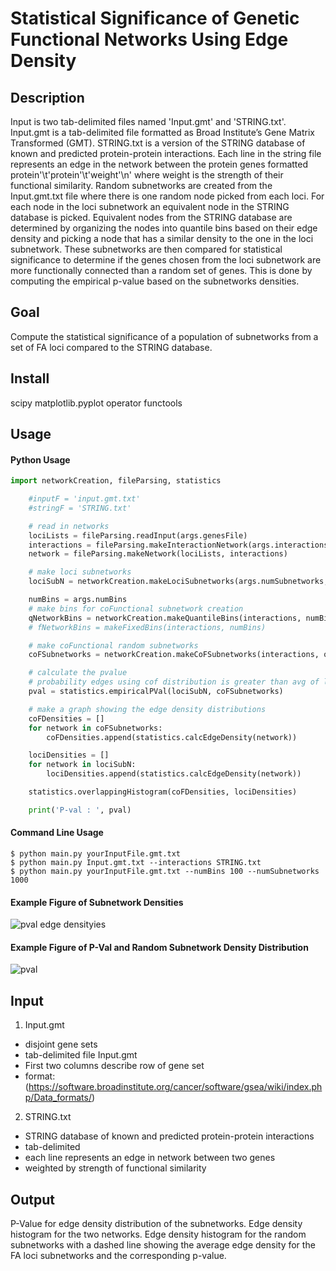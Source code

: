 # Statistical Significance of Genetic Functional Networks Using Edge Density 

## Description
Input is two tab-delimited files named 'Input.gmt' and 'STRING.txt'. Input.gmt is a 
tab-delimited file formatted as Broad Institute’s Gene Matrix Transformed (GMT). STRING.txt 
is a version of the STRING database of known and predicted protein-protein interactions. 
Each line in the string file represents an edge in the network between the protein genes 
formatted protein'\t'protein'\t'weight'\n' where weight is the strength of their functional 
similarity. 
Random subnetworks are created from the Input.gmt.txt file where there is one random node
picked from each loci. For each node in the loci subnetwork an equivalent node in the 
STRING database is picked. Equivalent nodes from the STRING database are determined by 
organizing the nodes into quantile bins based on their edge density and picking a node 
that has a similar density to the one in the loci subnetwork.
These subnetworks are then compared for statistical significance to determine if the genes
chosen from the loci subnetwork are more functionally connected than a random set of genes.
This is done by computing the empirical p-value based on the subnetworks densities.

## Goal
Compute the statistical significance of a population of subnetworks from a 
set of FA loci compared to the STRING database. 

## Install
scipy
matplotlib.pyplot
operator
functools 

## Usage
#### Python Usage
```python
import networkCreation, fileParsing, statistics

    #inputF = 'input.gmt.txt'
    #stringF = 'STRING.txt'

    # read in networks
    lociLists = fileParsing.readInput(args.genesFile)
    interactions = fileParsing.makeInteractionNetwork(args.interactionsFile)
    network = fileParsing.makeNetwork(lociLists, interactions)

    # make loci subnetworks
    lociSubN = networkCreation.makeLociSubnetworks(args.numSubnetworks, network, lociLists)

    numBins = args.numBins
    # make bins for coFunctional subnetwork creation
    qNetworkBins = networkCreation.makeQuantileBins(interactions, numBins)
    # fNetworkBins = makeFixedBins(interactions, numBins)

    # make coFunctional random subnetworks
    coFSubnetworks = networkCreation.makeCoFSubnetworks(interactions, qNetworkBins, lociSubN)

    # calculate the pvalue
    # probability edges using cof distribution is greater than avg of loci edged divided by # of random networks
    pval = statistics.empiricalPVal(lociSubN, coFSubnetworks)

    # make a graph showing the edge density distributions
    coFDensities = []
    for network in coFSubnetworks:
        coFDensities.append(statistics.calcEdgeDensity(network))

    lociDensities = []
    for network in lociSubN:
        lociDensities.append(statistics.calcEdgeDensity(network))

    statistics.overlappingHistogram(coFDensities, lociDensities)

    print('P-val : ', pval)

```

#### Command Line Usage
```commandline
$ python main.py yourInputFile.gmt.txt
$ python main.py Input.gmt.txt --interactions STRING.txt 
$ python main.py yourInputFile.gmt.txt --numBins 100 --numSubnetworks 1000
```
#### Example Figure of Subnetwork Densities
![pval edge densityies](https://user-images.githubusercontent.com/22487858/137910105-d4a6deab-ab47-49ea-b379-22f4956b8986.png)

#### Example Figure of P-Val and Random Subnetwork Density Distribution
![pval](https://user-images.githubusercontent.com/22487858/137910088-39abf6ee-49b9-40ae-99a0-4b248dac8abf.png)

## Input
1. Input.gmt
- disjoint gene sets
- tab-delimited file Input.gmt
- First two columns describe row of gene set
- format: (https://software.broadinstitute.org/cancer/software/gsea/wiki/index.php/Data_formats/)
2. STRING.txt
- STRING database of known and predicted protein-protein interactions
- tab-delimited
- each line represents an edge in network between two genes
- weighted by strength of functional similarity

## Output 
P-Value for edge density distribution of the subnetworks. Edge density histogram  for the two networks.
Edge density histogram for the random subnetworks with a dashed line showing the average edge density
for the FA loci subnetworks and the corresponding p-value.
